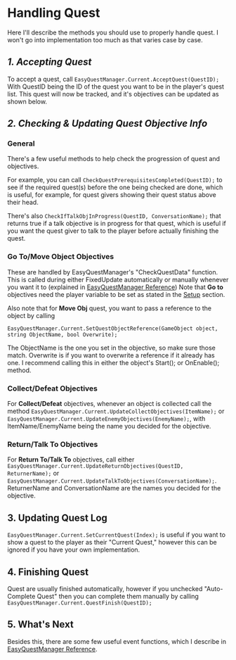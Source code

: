 # Handling Quest
Here I'll describe the methods you should use to properly handle quest. I won't go into implementation too much as that varies case
by case.

## _1. Accepting Quest_
To accept a quest, call `EasyQuestManager.Current.AcceptQuest(QuestID);`    
With QuestID being the ID of the quest you want to be in the player's quest list. This quest will now be tracked, and it's objectives can be updated as shown below.

## _2. Checking & Updating Quest Objective Info_

### General
There's a few useful methods to help check the progression of quest and objectives.     

For example, you can call `CheckQuestPrerequisitesCompleted(QuestID);` to see if the required quest(s) before the one being checked are done, which is useful, for example, for quest givers showing their quest status above their head.     

There's also `CheckIfTalkObjInProgress(QuestID, ConversationName);` that returns true if a talk objective is in progress for that quest, which is useful if you want the quest giver to talk to the player before actually finishing the quest.

### Go To/Move Object Objectives
These are handled by EasyQuestManager's "CheckQuestData" function. This is called during either FixedUpdate automatically
or manually whenever you want it to (explained in [EasyQuestManager Reference](EasyQuestManagerReference.md)) Note that **Go to** objectives need the player variable to be set as stated in the [Setup](./Setup.md) section.

Also note that for **Move Obj** quest, you want to pass a reference to the object by calling    
```   
EasyQuestManager.Current.SetQuestObjectReference(GameObject object, string ObjectName, bool Overwrite);
```  

The ObjectName is the one you set in the objective, so make sure those match. Overwrite is if you want to overwrite a reference
if it already has one. I recommend calling this in either the object's Start(); or OnEnable(); method.

### Collect/Defeat Objectives
For **Collect/Defeat** objectives, whenever an object is collected call the method `EasyQuestManager.Current.UpdateCollectObjectives(ItemName);`
or `EasyQuestManager.Current.UpdateEnemyObjectives(EnemyName);`, with ItemName/EnemyName being the name you decided for the objective.

### Return/Talk To Objectives
For **Return To/Talk To** objectives, call either `EasyQuestManager.Current.UpdateReturnObjectives(QuestID, ReturnerName);` or `EasyQuestManager.Current.UpdateTalkToObjectives(ConversationName);`.      
ReturnerName and ConversationName are the names you decided for the objective.

## 3. Updating Quest Log
`EasyQuestManager.Current.SetCurrentQuest(Index);` is useful if you want to show a quest to the player as their "Current Quest," however this can be ignored if you have your own implementation.

## 4. Finishing Quest
Quest are usually finished automatically, however if you unchecked "Auto-Complete Quest" then you can complete them manually by calling `EasyQuestManager.Current.QuestFinish(QuestID);`

## 5. What's Next
Besides this, there are some few useful event functions, which I describe in [EasyQuestManager Reference](EasyQuestManagerReference.md).
